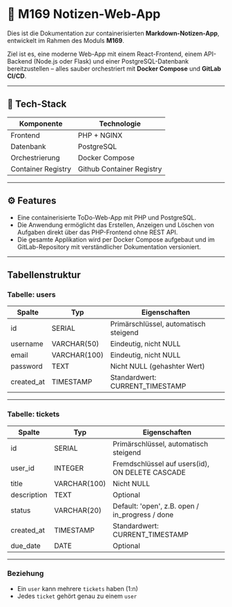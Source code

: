 # 📝 M169 Notizen-Web-App

Dies ist die Dokumentation zur containerisierten **Markdown-Notizen-App**, entwickelt im Rahmen des Moduls **M169**.

Ziel ist es, eine moderne Web-App mit einem React-Frontend, einem API-Backend (Node.js oder Flask) und einer PostgreSQL-Datenbank bereitzustellen – alles sauber orchestriert mit **Docker Compose** und **GitLab CI/CD**.

---

## 🚧 Tech-Stack

| Komponente         | Technologie               |
| ------------------ | ------------------------- |
| Frontend           | PHP + NGINX               |
| Datenbank          | PostgreSQL                |
| Orchestrierung     | Docker Compose            |
| Container Registry | Github Container Registry |

---

## ⚙️ Features

- Eine containerisierte ToDo-Web-App mit PHP und PostgreSQL.
- Die Anwendung ermöglicht das Erstellen, Anzeigen und Löschen von Aufgaben direkt über das PHP-Frontend ohne REST API.
- Die gesamte Applikation wird per Docker Compose aufgebaut und im GitLab-Repository mit verständlicher Dokumentation versioniert.

---

## Tabellenstruktur

### Tabelle: users

| Spalte       | Typ           | Eigenschaften                          |
|--------------|----------------|----------------------------------------|
| id           | SERIAL         | Primärschlüssel, automatisch steigend  |
| username     | VARCHAR(50)    | Eindeutig, nicht NULL                  |
| email        | VARCHAR(100)   | Eindeutig, nicht NULL                  |
| password     | TEXT           | Nicht NULL (gehashter Wert)            |
| created_at   | TIMESTAMP      | Standardwert: CURRENT_TIMESTAMP        |

---

### Tabelle: tickets

| Spalte      | Typ          | Eigenschaften                                   |
| ----------- | ------------ | ----------------------------------------------- |
| id          | SERIAL       | Primärschlüssel, automatisch steigend           |
| user_id     | INTEGER      | Fremdschlüssel auf users(id), ON DELETE CASCADE |
| title       | VARCHAR(100) | Nicht NULL                                      |
| description | TEXT         | Optional                                        |
| status      | VARCHAR(20)  | Default: 'open', z.B. open / in_progress / done |
| created_at  | TIMESTAMP    | Standardwert: CURRENT_TIMESTAMP                 |
| due_date    | DATE         | Optional                                        |

---

### Beziehung

- Ein `user` kann mehrere `tickets` haben (1:n)
- Jedes `ticket` gehört genau zu einem `user`